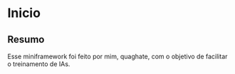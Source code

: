 # Inicio
## Resumo
Esse miniframework foi feito por mim, quaghate, com o objetivo de facilitar o treinamento de IAs.

